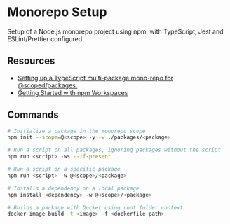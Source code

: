 # Monorepo Setup

Setup of a Node.js monorepo project using npm, with TypeScript, Jest and ESLint/Prettier configured.

## Resources

- [Setting up a TypeScript multi-package mono-repo for @scoped/packages.](https://blog.frankdejonge.nl/setting-up-a-typescript-mono-repo-for-scoped-packages/)
- [Getting Started with npm Workspaces](https://ruanmartinelli.com/posts/npm-7-workspaces-1)

## Commands

```sh
# Initialize a package in the monorepo scope
npm init --scope=@<scope> -y -w ./packages/<package>

# Run a script on all packages, ignoring packages without the script
npm run <script> -ws --if-present

# Run a script on a specific package
npm run <script> -w @<scope>/<package>

# Installs a dependency on a local package
npm install <dependency> -w @<scope>/<package>

# Builds a package with Docker using root folder context
docker image build -t <image> -f <dockerfile-path>
```

